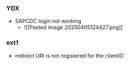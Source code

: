 
### YDX
- SAPCDC login not working
	- ![[Pasted image 20250405124427.png]]

### ext1
- redirect URI is not registered for the clientID
